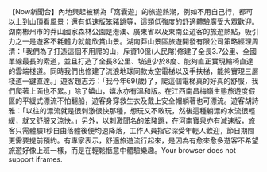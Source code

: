 【Now新聞台】內地興起被稱為「窩囊遊」的旅遊熱潮，例如不用自己行，都可以上到山頂看風景；還有低速版笨豬跳等，這類低強度的舒適體驗廣受大眾歡迎。湖南郴州市的莽山國家森林公園是港澳、廣東省以及東南亞遊客的旅遊熱點，吸引力之一是遊客不耗體力就能欣賞山景。湖南莽山景區旅遊開發有限公司策略經理周清：「我們為了打造這個不用爬的山，斥資10億(人民幣)修建了全長3.7公里、全國單線最長的索道，並且打造了全長8公里、坡道少於8度、能夠直正實現輪椅直達的雲端棧道。同時我們也修建了流浪地球同款太空電梯以及手扶梯，能夠實現三層棧道一鍵直達。」遊客趙志芳：「我今年69(歲)了，爬這個電梯真的好真的舒服，我們爬著上面也不累。」除了嬉山，嬉水亦有溫和版。在江西南昌梅嶺生態旅遊度假區的平緩式漂流不怕翻船，遊客身穿救生衣及戴上安全帽躺著也可漂流。遊客胡詩雅：「以往的漂流就是很刺激很快那種，想玩又不敢玩，然後這種躺漂的水流很輕緩，就又舒服又涼快。」另外，以刺激聞名的笨豬跳，在河南寶泉亦有減速版，旅客只需體驗1秒自由落體後便均速降落，工作人員指它深受年輕人歡迎，節日期間更需要提前預約。有專家表示，舒適旅遊流行起來，是因為有愈來愈多遊客不希望旅遊好像上班一樣，而是在輕鬆愜意中體驗樂趣。Your browser does not support iframes.